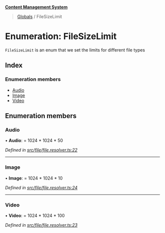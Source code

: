 **[Content Management System](../README.md)**

> [Globals](../globals.md) / FileSizeLimit

# Enumeration: FileSizeLimit

`FileSizeLimit` is an enum that we set the limits for different file types

## Index

### Enumeration members

* [Audio](filesizelimit.md#audio)
* [Image](filesizelimit.md#image)
* [Video](filesizelimit.md#video)

## Enumeration members

### Audio

•  **Audio**:  = 1024 * 1024 * 50

*Defined in [src/file/file.resolver.ts:22](https://github.com/simra-co/content-white-label-api/blob/4c549b3/src/file/file.resolver.ts#L22)*

___

### Image

•  **Image**:  = 1024 * 1024 * 10

*Defined in [src/file/file.resolver.ts:24](https://github.com/simra-co/content-white-label-api/blob/4c549b3/src/file/file.resolver.ts#L24)*

___

### Video

•  **Video**:  = 1024 * 1024 * 100

*Defined in [src/file/file.resolver.ts:23](https://github.com/simra-co/content-white-label-api/blob/4c549b3/src/file/file.resolver.ts#L23)*
